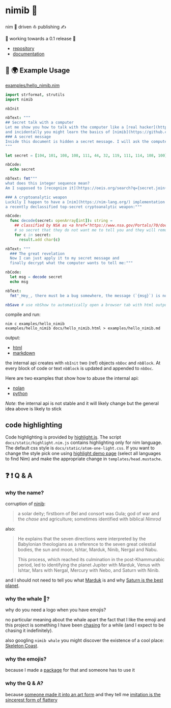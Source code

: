 # nimib 🐳

nim 👑 driven ⛵ publishing ✍

🚧 working towards a 0.1 release 🚧

* [repository](https://github.com/pietroppeter/nimib)
* [documentation](https://pietroppeter.github.io/nimib)

## 👋 🌍 Example Usage

[examples/hello_nimib.nim](https://github.com/pietroppeter/nimib/blob/main/examples/hello_nimib.nim)

```nim
import strformat, strutils
import nimib

nbInit

nbText: """
## Secret talk with a computer
Let me show you how to talk with the computer like a [real hacker](https://mango.pdf.zone/)
and incidentally you might learn the basics of [nimib](https://github.com/pietroppeter/nimib).
### A secret message
Inside this document is hidden a secret message. I will ask the computer to spit it out:
"""

let secret = [104, 101, 108, 108, 111, 44, 32, 119, 111, 114, 108, 100]

nbCode:
  echo secret

nbText: fmt"""
what does this integer sequence mean?
Am I supposed to [recognize it](https://oeis.org/search?q={secret.join("%2C+")}&language=english&go=Search)?

### A cryptoanalytic weapon
Luckily I happen to have a [nim](https://nim-lang.org/) implementation of
a recently declassified top-secret cryptoanalytic weapon:"""

nbCode:
  func decode(secret: openArray[int]): string =
    ## classified by NSA as <a href="https://www.nsa.gov/Portals/70/documents/news-features/declassified-documents/cryptologic-histories/EC-121.pdf">TOP SECRET</a>
    # so secret that they do not want me to tell you and they will remove this message!
    for c in secret:
      result.add char(c)

nbText: """
  ### The great revelation
  Now I can just apply it to my secret message and
  finally decrypt what the computer wants to tell me:"""

nbCode:
  let msg = decode secret
  echo msg

nbText:
  fmt"_Hey_, there must be a bug somewhere, the message (`{msg}`) is not even addressed to me!"

nbSave # use nbShow to automatically open a browser tab with html output

```

compile and run:

```
nim c examples/hello_nimib
examples/hello_nimib docs/hello_nimib.html > examples/hello_nimib.md
```

output:

* [html](https://pietroppeter.github.io/nimib/hello_nimib.html)
* [markdown](https://github.com/pietroppeter/nimib/blob/main/examples/hello_nimib.md)

the internal api creates with `nbInit` two (ref) objects `nbDoc` and `nbBlock`.
At every block of code or text `nbBlock` is updated and appended to `nbDoc`.

Here are two examples that show how to abuse the internal api:

* [nolan](https://pietroppeter.github.io/nimib/nolan.html)
* [python](https://pietroppeter.github.io/nimib/python.html)

*Note*: the internal api is not stable and it will likely change but the
general idea above is likely to stick

## code highlighting

Code highlighting is provided by [highlight.js](https://highlightjs.org/).
The script `docs/static/highlight.nim.js` contains highlighting only for nim language.
The default css style is `docs/static/atom-one-light.css`.
If you want to change the style pick one using [highlight demo page](https://highlightjs.org/static/demo/)
(select all languages to find Nim) and make the appropriate change in `templates/head.mustache`.

## ❓ ❗ Q & A

### why the name?

corruption of [ninib](https://www.vocabulary.com/dictionary/Ninib):

> a solar deity; firstborn of Bel and consort was Gula;
> god of war and the _chase_ and agriculture; sometimes identified with biblical *Nimrod*

also:

> He explains that the seven directions were interpreted by the Babylonian theologians
> as a reference to the seven great celestial bodies, the sun and moon, Ishtar, Marduk, Ninib, Nergal and Nabu.
>
> This process, which reached its culmination in the post-Khammurabic period, led to identifying
> the planet Jupiter with Marduk, Venus with Ishtar, Mars with Nergal, Mercury with Nebo, and Saturn with Ninib.

and I should not need to tell you what [Marduk](https://jupyter.org/) is
and why [Saturn is the best planet](https://www.theatlantic.com/science/archive/2016/01/a-major-correction/422514/).

### why the whale 🐳?

why do you need a logo when you have emojis?

no particular meaning about the whale apart the fact that I like the emoji and this project is something I have been [chasing](https://en.wikipedia.org/wiki/Captain_Ahab) for a while
(and I expect to be chasing it indefinitely).

also googling `nimib whale` you might discover the existence of a cool place: [Skeleton Coast](https://en.wikipedia.org/wiki/Skeleton_Coast).

### why the emojis?

because I made a [package](https://github.com/pietroppeter/nimoji) for that and someone has to use it

### why the Q & A?

because [someone made it into an art form](https://github.com/oakes/vim_cubed#q--a)
and they tell me [imitation is the sincerest form of flattery](https://www.goodreads.com/quotes/558084-imitation-is-the-sincerest-form-of-flattery-that-mediocrity-can)

